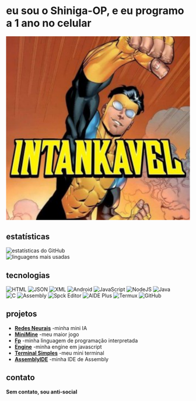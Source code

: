 # eu sou o Shiniga-OP, e eu programo a 1 ano no celular

<img src="eu.png">

## estatísticas  
![estatísticas do GitHub](https://github-readme-stats.vercel.app/api?username=Shiniga-OP&show_icons=true&theme=radical)  
![linguagens mais usadas](https://github-readme-stats.vercel.app/api/top-langs/?username=Shiniga-OP&layout=compact&theme=radical)  

## tecnologias  
![HTML](https://img.shields.io/badge/HTML-E34F26?style=for-the-badge&logo=html5&logoColor=white)
![JSON](https://img.shields.io/badge/JSON-000000?style=for-the-badge&logo=json&logoColor=white)
![XML](https://img.shields.io/badge/XML-FF6600?style=for-the-badge&logo=xml&logoColor=white)
![Android](https://img.shields.io/badge/Android-3DDC84?style=for-the-badge&logo=android&logoColor=white)
![JavaScript](https://img.shields.io/badge/Javascript-ED8B00?style=for-the-badge&logo=javascript&logoColor=white)
![NodeJS](https://img.shields.io/badge/Node.js-339933?style=for-the-badge&logo=nodedotjs&logoColor=white)
![Java](https://img.shields.io/badge/Java-007396?style=for-the-badge&logo=openjdk&logoColor=white)  
![C](https://img.shields.io/badge/C-00599C?style=for-the-badge&logo=c&logoColor=white)
![Assembly](https://img.shields.io/badge/Assembly-000000?style=for-the-badge&logo=data:image/png;base64,iVBORw0KGgoAAAANSUhEUgAAACAAAAAgCAIAAAD8GO2jAAAAmklEQVRIDbXBAQEAAAABIP6PzgpVJtQwYAAAAAElFTkSuQmCC)
![Spck Editor](https://img.shields.io/badge/Spck_Editor-blue?style=for-the-badge)
![AIDE Plus](https://img.shields.io/badge/AIDE_Plus-blue?style=for-the-badge)
![Termux](https://img.shields.io/badge/Termux-black?style=for-the-badge)
![GitHub](https://img.shields.io/badge/GitHub-181717?style=for-the-badge&logo=github&logoColor=white)  

## projetos  
- **[Redes Neurais](https://github.com/Shiniga-OP/RedesNeurais)** -minha mini IA
- **[MiniMine](https://github.com/Shiniga-OP/MiniMine)** -meu maior jogo
- **[Fp](https://github.com/Shiniga-OP/Fp)** -minha linguagem de programação interpretada
- **[Engine](https://github.com/Shiniga-OP/Engine-de-estudos)** -minha engine em javascript
- **[Terminal Simples](https://github.com/Shiniga-OP/Terminal-simples-android)** -meu mini terminal
- **[AssemblyIDE](https://github.com/Shiniga-OP/AssemblyIDE)** -minha IDE de Assembly
## contato  
**Sem contato, sou anti-social**
